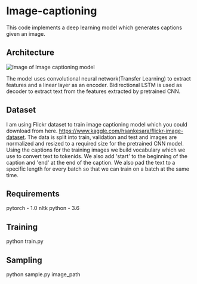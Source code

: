 # Image-captioning
This code implements a deep learning model which generates captions given an image.

## Architecture
![Image of Image captioning model](https://miro.medium.com/max/2000/1*ERwScS7k6IH3hZIJmGdHDg.png)

The model uses convolutional neural network(Transfer Learning) to extract features and a linear layer as an encoder. Bidirectional LSTM is used as decoder to extract text from the features extracted by pretrained CNN.

## Dataset
I am using Flickr dataset to train image captioning model which you could download from here. https://www.kaggle.com/hsankesara/flickr-image-dataset.
The data is split into train, validation and test and images are normalized and resized to a required size for the pretrained CNN model.
Using the captions for the training images we build vocabulary which we use to convert text to tokenids. We also add 'start' to the beginning of the caption and 'end' at the end of the caption. We also pad the text to a specific length for every batch so that we can train on a batch at the same time.


## Requirements
pytorch - 1.0 
nltk
python - 3.6

## Training
python train.py 

## Sampling
python sample.py image_path
